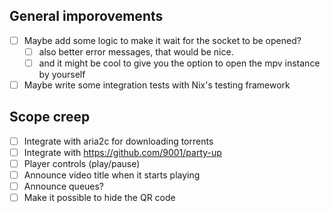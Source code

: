 ## General imporovements

- [ ] Maybe add some logic to make it wait for the socket to be opened?
  - [ ] also better error messages, that would be nice.
  - [ ] and it might be cool to give you the option to open the mpv instance by yourself
- [ ] Maybe write some integration tests with Nix's testing framework

## Scope creep

- [ ] Integrate with aria2c for downloading torrents
- [ ] Integrate with https://github.com/9001/party-up
- [ ] Player controls (play/pause)
- [ ] Announce video title when it starts playing
- [ ] Announce queues?
- [ ] Make it possible to hide the QR code

